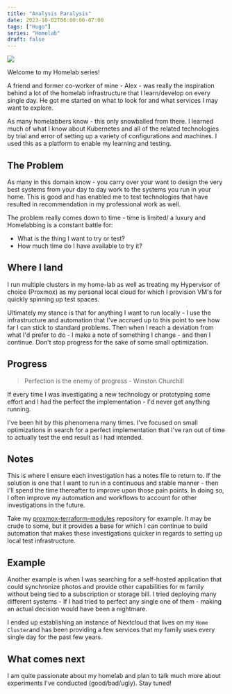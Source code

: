 ```yaml
---
title: "Analysis Paralysis"
date: 2023-10-02T06:00:00-07:00
tags: ["Hugo"]
series: "Homelab"
draft: false
---
```


![](/images/churchill.png)

Welcome to my Homelab series!

A friend and former co-worker of mine - Alex - was really the inspiration behind a lot of the homelab infrastructure that I learn/develop on every single day. He got me started on what to look for and what services I may want to explore.

As many homelabbers know - this only snowballed from there. I learned much of what I know about Kubernetes and all of the related technologies by trial and error of setting up a variety of configurations and machines. I used this as a platform to enable my learning and testing.

## The Problem

As many in this domain know - you carry over your want to design the very best systems from your day to day work to the systems you run in your home. This is good and has enabled me to test technologies that have resulted in recommendation in my professional work as well.

The problem really comes down to time - time is limited/ a luxury and Homelabbing is a constant battle for:
- What is the thing I want to try or test?
- How much time do I have available to try it?

## Where I land

I run multiple clusters in my home-lab as well as treating my Hypervisor of choice (Proxmox) as my personal local cloud for which I provision VM's for quickly spinning up test spaces.

Ultimately my stance is that for anything I want to run locally - I use the infrastructure and automation that I've accrued up to this point to see how far I can stick to standard problems. Then when I reach a deviation from what I'd prefer to do - I make a note of something I change - and then I continue. Don't stop progress for the sake of some small optimization. 

## Progress

> Perfection is the enemy of progress - Winston Churchill

If every time I was investigating a new technology or prototyping some effort and I had the perfect the implementation - I'd never get anything running.

I've been hit by this phenomena many times. I've focused on small optimizations in search for a perfect implementation that I've ran out of time to actually test the end result as I had intended. 

## Notes

This is where I ensure each investigation has a notes file to return to. If the solution is one that I want to run in a continuous and stable manner - then I'll spend the time thereafter to improve upon those pain points. In doing so, I often improve my automation and workflows to account for other investigations in the future. 

Take my [proxmox-terraform-modules](https://github.com/brandtkeller/proxmox-terraform-modules) repository for example. It may be crude to some, but it provides a base for which I can continue to build automation that makes these investigations quicker in regards to setting up local test infrastructure. 

## Example

Another example is when I was searching for a self-hosted application that could synchronize photos and provide other capabilities for m family without being tied to a subscription or storage bill. I tried deploying many different systems - If I had tried to perfect any single one of them - making an actual decision would have been a nightmare. 

I ended up establishing an instance of Nextcloud that lives on my `Home Cluster`and has been providing a few services that my family uses every single day for the past few years. 

## What comes next

I am quite passionate about my homelab and plan to talk much more about experiments I've conducted (good/bad/ugly). Stay tuned!